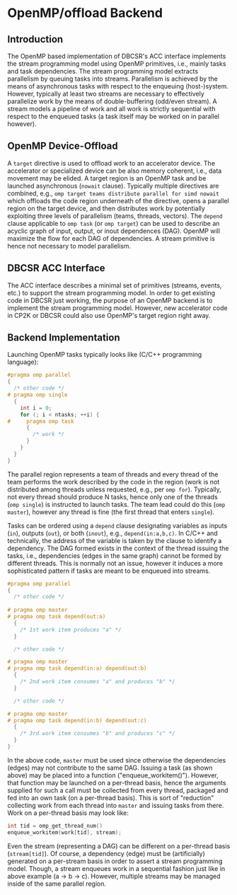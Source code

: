 # OpenMP/offload Backend

## Introduction

The OpenMP based implementation of DBCSR's ACC interface implements the stream programming model using OpenMP primitives, i.e., mainly tasks and task dependencies. The stream programming model extracts parallelism by queuing tasks into streams. Parallelism is achieved by the means of asynchronous tasks with respect to the enqueuing (host-)system. However, typically at least two streams are necessary to effectively parallelize work by the means of double-buffering (odd/even stream). A stream models a pipeline of work and all work is strictly sequential with respect to the enqueued tasks (a task itself may be worked on in parallel however).

## OpenMP Device-Offload

A `target` directive is used to offload work to an accelerator device. The accelerator or specialized device can be also memory coherent, i.e., data movement may be elided. A target region is an OpenMP task and be launched asynchronous (`nowait` clause). Typically multiple directives are combined, e.g., `omp target teams distribute parallel for simd nowait` which offloads the code region underneath of the directive, opens a parallel region on the target device, and then distributes work by potentially exploiting three levels of parallelism (teams, threads, vectors). The `depend` clause applicable to `omp task` (or `omp target`) can be used to describe an acyclic graph of input, output, or inout dependences (DAG). OpenMP will maximize the flow for each DAG of dependencies. A stream primitive is hence not necessary to model parallelism.

## DBCSR ACC Interface

The ACC interface describes a minimal set of primitives (streams, events, etc.) to support the stream programming model. In order to get existing code in DBCSR just working, the purpose of an OpenMP backend is to implement the stream programming model. However, new accelerator code in CP2K or DBCSR could also use OpenMP's target region right away.

## Backend Implementation

Launching OpenMP tasks typically looks like (C/C++ programming language):

```c
#pragma omp parallel
{
  /* other code */
# pragma omp single
  {
    int i = 0;
    for (; i < ntasks; ++i) {
#     pragma omp task
      {
        /* work */
      }
    }
  }
}
```

The parallel region represents a team of threads and every thread of the team performs the work described by the code in the region (work is not distributed among threads unless requested, e.g., per `omp for`). Typically, not every thread should produce N tasks, hence only one of the threads (`omp single`) is instructed to launch tasks. The team lead could do this (`omp master`), however any thread is fine (the first thread that enters `single`).

Tasks can be ordered using a `depend` clause designating variables as inputs (`in`), outputs (`out`), or both (`inout`), e.g., `depend(in:a,b,c)`. In C/C++ and technically, the address of the variable is taken by the clause to identify a dependency. The DAG formed exists in the context of the thread issuing the tasks, i.e., dependencies (edges in the same graph) cannot be formed by different threads. This is normally not an issue, however it induces a more sophisticated pattern if tasks are meant to be enqueued into streams.

```c
#pragma omp parallel
{
  /* other code */
  
# pragma omp master
# pragma omp task depend(out:a)
  {
    /* 1st work item produces "a" */
  }

  /* other code */

# pragma omp master
# pragma omp task depend(in:a) depend(out:b)
  {
    /* 2nd work item consumes "a" and produces "b" */
  }

  /* other code */

# pragma omp master
# pragma omp task depend(in:b) depend(out:c)
  {
    /* 3rd work item consumes "b" and produces "c" */
  }
}
```

In the above code, `master` must be used since otherwise the dependencies (edges) may not contribute to the same DAG. Issuing a task (as shown above) may be placed into a function ("enqueue_workitem()"). However, that function may be launched on a per-thread basis, hence the arguments supplied for such a call must be collected from every thread, packaged and fed into an own task (on a per-thread basis). This is sort of "reduction" collecting work from each thread into `master` and issuing tasks from there. Work on a per-thread basis may look like:

```c
int tid = omp_get_thread_num()
enqueue_workitem(work[tid], stream);
```

Even the stream (representing a DAG) can be different on a per-thread basis (`stream[tid]`). Of course, a dependency (edge) must be (artificially) generated on a per-stream basis in order to assert a stream programming model. Though, a stream enqueues work in a sequential fashion just like in above example (a -> b -> c). However, multiple streams may be managed inside of the same parallel region.
